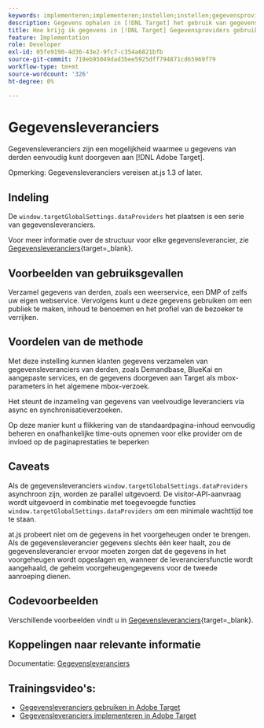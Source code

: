 ```yaml
---
keywords: implementeren;implementeren;instellen;instellen;gegevensproviders
description: Gegevens ophalen in [!DNL Target] het gebruik van gegevensaanbieders.
title: Hoe krijg ik gegevens in [!DNL Target] Gegevensproviders gebruiken?
feature: Implementation
role: Developer
exl-id: 05fe9190-4d36-43e2-9fc7-c354a6821bfb
source-git-commit: 719eb95049dad3bee5925dff794871cd65969f79
workflow-type: tm+mt
source-wordcount: '326'
ht-degree: 0%

---
```


# Gegevensleveranciers

Gegevensleveranciers zijn een mogelijkheid waarmee u gegevens van derden eenvoudig kunt doorgeven aan [!DNL Adobe Target].

Opmerking: Gegevensleveranciers vereisen at.js 1.3 of later.

## Indeling

De `window.targetGlobalSettings.dataProviders` het plaatsen is een serie van gegevensleveranciers.

Voor meer informatie over de structuur voor elke gegevensleverancier, zie [Gegevensleveranciers](https://developer.adobe.com/target/implement/client-side/atjs/atjs-functions/targetglobalsettings/){target=_blank}.

## Voorbeelden van gebruiksgevallen

Verzamel gegevens van derden, zoals een weerservice, een DMP of zelfs uw eigen webservice. Vervolgens kunt u deze gegevens gebruiken om een publiek te maken, inhoud te benoemen en het profiel van de bezoeker te verrijken.

## Voordelen van de methode

Met deze instelling kunnen klanten gegevens verzamelen van gegevensleveranciers van derden, zoals Demandbase, BlueKai en aangepaste services, en de gegevens doorgeven aan Target als mbox-parameters in het algemene mbox-verzoek.

Het steunt de inzameling van gegevens van veelvoudige leveranciers via async en synchronisatieverzoeken.

Op deze manier kunt u flikkering van de standaardpagina-inhoud eenvoudig beheren en onafhankelijke time-outs opnemen voor elke provider om de invloed op de paginaprestaties te beperken

## Caveats

Als de gegevensleveranciers `window.targetGlobalSettings.dataProviders` asynchroon zijn, worden ze parallel uitgevoerd. De visitor-API-aanvraag wordt uitgevoerd in combinatie met toegevoegde functies `window.targetGlobalSettings.dataProviders` om een minimale wachttijd toe te staan.

at.js probeert niet om de gegevens in het voorgeheugen onder te brengen. Als de gegevensleverancier gegevens slechts één keer haalt, zou de gegevensleverancier ervoor moeten zorgen dat de gegevens in het voorgeheugen wordt opgeslagen en, wanneer de leveranciersfunctie wordt aangehaald, de geheim voorgeheugengegevens voor de tweede aanroeping dienen.

## Codevoorbeelden

Verschillende voorbeelden vindt u in [Gegevensleveranciers](https://developer.adobe.com/target/implement/client-side/atjs/atjs-functions/targetglobalsettings/){target=_blank}.

## Koppelingen naar relevante informatie

Documentatie: [Gegevensleveranciers](https://developer.adobe.com/target/implement/client-side/atjs/atjs-functions/targetglobalsettings/)

## Trainingsvideo&#39;s:

* [Gegevensleveranciers gebruiken in Adobe Target](https://helpx.adobe.com/target/kt/using/dataProviders-atjs-feature-video-use.html)
* [Gegevensleveranciers implementeren in Adobe Target](https://helpx.adobe.com/target/kt/using/dataProviders-atjs-technical-video-implement.html)
